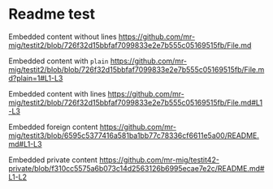 # Readme test

Embedded content without lines
https://github.com/mr-mig/testit2/blob/726f32d15bbfaf7099833e2e7b555c05169515fb/File.md

Embedded content with `plain`
https://github.com/mr-mig/testit2/blob/blob/726f32d15bbfaf7099833e2e7b555c05169515fb/File.md?plain=1#L1-L3

Embedded content with lines
https://github.com/mr-mig/testit2/blob/726f32d15bbfaf7099833e2e7b555c05169515fb/File.md#L1-L3

Embedded foreign content
https://github.com/mr-mig/testit3/blob/6595c5377416a581ba1bb77c78336cf6611e5a00/README.md#L1-L3

Embedded private content
https://github.com/mr-mig/testit42-private/blob/f310cc5575a6b073c14d2563126b6995ecae7e2c/README.md#L1-L2
